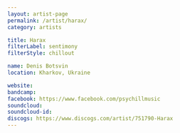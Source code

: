 ```yaml
---
layout: artist-page
permalink: /artist/harax/
category: artists

title: Harax
filterLabel: sentimony
filterStyle: chillout

name: Denis Botsvin
location: Kharkov, Ukraine

website: 
bandcamp: 
facebook: https://www.facebook.com/psychillmusic
soundcloud: 
soundcloud-id: 
discogs: https://www.discogs.com/artist/751790-Harax
---
```

